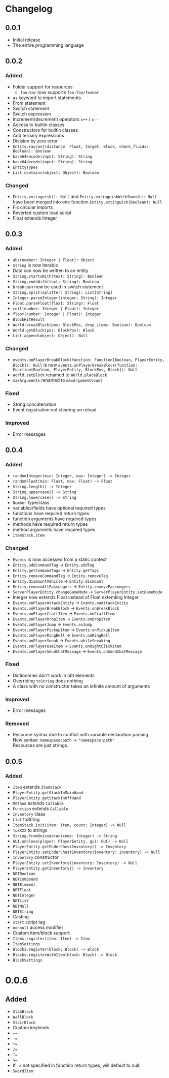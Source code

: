 # Changelog

## 0.0.1

- Initial release
- The entire programming language

## 0.0.2

### Added

- Folder support for resources
    - `foo:bar` now supports `foo:foo/foobar`
- `as` keyword to import statements
- From statement
- Switch statement
- Switch expression
- Increment/decrement operators `x++` / `x--`
- Access to builtin classes
- Constructors for builtin classes
- Add ternary expressions
- Division by zero error
- `Entity.raycast(distance: Float, target: Block, check_fluids: Boolean): Boolean`
- `base64encode(input: String): String`
- `base64decode(input: String): String`
- `EntityTypes`
- `List.contains(object: Object): Boolean`

### Changed

- `Entity.extinguish(): Null` and `Entity.extinguishWithSound(): Null` have been merged into one
  function `Entity.extinguish(Boolean): Null`
- Fix circular imports
- Reverted custom load script
- Float extends Integer

## 0.0.3

### Added

- `abs(number: Integer | Float): Object`
- `String` is now iterable
- Data can now be written to an entity
- `String.startsWith(text: String): Boolean`
- `String.endsWith(text: String): Boolean`
- `break` can now be used in switch statement
- `String.split(splitter: String): List[String]`
- `Integer.parseInteger(integer: String): Integer`
- `Float.parseFloat(float: String): Float`
- `ceil(number: Integer | Float): Integer`
- `floor(number: Integer | Float): Integer`
- `BlockHitResult`
- `World.breakBlock(pos: BlockPos, drop_items: Boolean): Boolean`
- `World.getBlock(pos: BlockPos): Block`
- `List.append(object: Object): Null`

### Changed

- `events.onPlayerBreakBlock(function: Function[Boolean, PlayerEntity, Block]): Null` is
  now `events.onPlayerBreakBlock(function: Function[Boolean, PlayerEntity, BlockPos, Block]): Null`
- `World.setBlock` renamed to `World.placeBlock`
- `maxArguments` renamed to `maxArgumentCount`

### Fixed

- String concatenation
- Event registration not clearing on reload

### Improved

- Error messages

## 0.0.4

### Added

- `randomInteger(min: Integer, max: Integer) -> Integer`
- `randomFloat(min: Float, max: Float) -> Float`
- `String.length() -> Integer`
- `String.uppercase() -> String`
- `String.lowercase() -> String`
- `Number` type/class
- variables/fields have optional required types
- functions have required return types
- function arguments have required types
- methods have required return types
- method arguments have required types
- `ItemStack.item`

### Changed

- `Events` is now accessed from a static context
- `Entity.addCommandTag` -> `Entity.addTag`
- `Entity.getCommandTags` -> `Entity.getTags`
- `Entity.removeCommandTag` -> `Entity.removeTag`
- `Entity.dismountVehicle` -> `Entity.dismount`
- `Entity.removeAllPassengers` -> `Entity.removePassengers`
- `ServerPlayerEntity.changeGameMode` -> `ServerPlayerEntity.setGameMode`
- Integer now extends Float instead of Float extending Integer
- `Events.onPlayerAttackEntity` -> `Events.onAttackEntity`
- `Events.onPlayerBreakBlock` -> `Events.onBreakBlock`
- `Events.onPlayerCraftItem` -> `Events.onCraftItem`
- `Events.onPlayerDropItem` -> `Events.onDropItem`
- `Events.onPlayerJump` -> `Events.onJump`
- `Events.onPlayerPickupItem` -> `Events.onPickupItem`
- `Events.onPlayerRingBell` -> `Events.onRingBell`
- `Events.onPlayerSneak` -> `Events.whileSneaking`
- `Events.onPlayerUseItem` -> `Events.onRightClickItem`
- `Events.onPlayerSendChatMessage` -> `Events.onSendChatMessage`

### Fixed

- Dictionaries don't work in nbt elements
- Overriding `toString` does nothing
- A class with no constructor takes an infinite amount of arguments

### Improved

- Error messages

### Removed

- Resource syntax due to conflict with variable declaration parsing  
  New syntax: `namespace:path` -> `"namespace:path"`  
  Resources are just strings.

## 0.0.5

### Added

- `Item` extends `ItemStack`
- `PlayerEntity.getStackInMainHand`
- `PlayerEntity.getStackInOffHand`
- `Method` extends `Callable`
- `Function` extends `Callable`
- `Inventory` class
- `List` toString
- `ItemStack.init(item: Item, count: Integer) -> Null`
- `\uXXXX` to strings
- `String.fromUnicode(unicode: Integer) -> String`
- `GUI.onClose(player: PlayerEntity, gui: GUI) -> Null`
- `PlayerEntity.getEnderChestInventory() -> Inventory`
- `PlayerEntity.setEnderChestInventory(inventory: Inventory) -> Null`
- `Inventory` constructor
- `PlayerEntity.setInventory(inventory: Inventory) -> Null`
- `PlayerEntity.getInventory() -> Inventory`
- `NBTBoolean`
- `NBTCompound`
- `NBTElement`
- `NBTFloat`
- `NBTInteger`
- `NBTList`
- `NBTNull`
- `NBTString`
- Casting
- `start` script tag
- `nonnull` access modifier
- Custom item/block support
- `Items.register(item: Item) -> Item`
- `ItemSettings`
- `Blocks.register(block: Block) -> Block`
- `Blocks.registerWithItem(block: Block) -> Block`
- `BlockSettings`

# 0.0.6

## Added

- `SlabBlock`
- `WallBlock`
- `StairBlock`
- Custom keybinds
- `+=`
- `-=`
- `*=`
- `/=`
- `^=`
- `%=`
- If `->` not specified in function return types, will default to null.
- `SwordItem`
